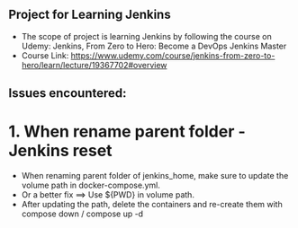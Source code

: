 ## Project for Learning Jenkins

* The scope of project is learning Jenkins by following the course on Udemy: Jenkins, From Zero to Hero: Become a DevOps Jenkins Master
* Course Link: https://www.udemy.com/course/jenkins-from-zero-to-hero/learn/lecture/19367702#overview


## Issues encountered:

# 1. When rename parent folder - Jenkins reset
* When renaming parent folder of jenkins_home, make sure to update the volume path in docker-compose.yml.
* Or a better fix ==> Use ${PWD} in volume path.
* After updating the path, delete the containers and re-create them with compose down / compose up -d